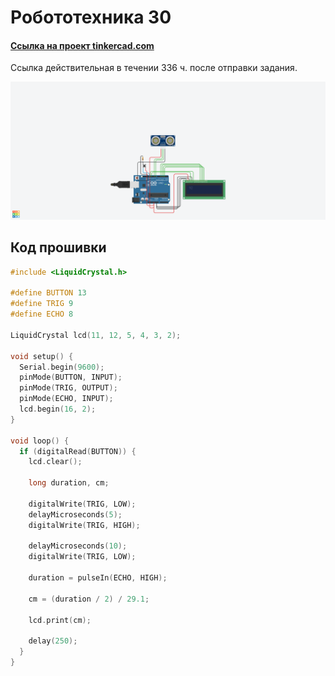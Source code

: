 # Робототехника 30

#### [Ссылка на проект tinkercad.com](https://www.tinkercad.com/things/lhdGLslI4Tt-super-sango/editel?sharecode=QGoBtaER1RWAPdowMMJK0l4NlrusjE4uzqOcYqtz9BE)
Cсылка действительная в течении 336 ч. после отправки задания.

![скриншот](./screenshot.png)

## Код прошивки

```c++
#include <LiquidCrystal.h>

#define BUTTON 13
#define TRIG 9
#define ECHO 8

LiquidCrystal lcd(11, 12, 5, 4, 3, 2);

void setup() {
  Serial.begin(9600);
  pinMode(BUTTON, INPUT);
  pinMode(TRIG, OUTPUT);
  pinMode(ECHO, INPUT);
  lcd.begin(16, 2);
}
 
void loop() {
  if (digitalRead(BUTTON)) {
    lcd.clear();
    
    long duration, cm;

    digitalWrite(TRIG, LOW);
    delayMicroseconds(5);
    digitalWrite(TRIG, HIGH);

    delayMicroseconds(10);
    digitalWrite(TRIG, LOW);

    duration = pulseIn(ECHO, HIGH);

    cm = (duration / 2) / 29.1;

    lcd.print(cm);

    delay(250);
  }
}
```